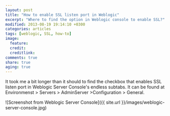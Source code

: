 ```yaml
---
layout: post
title: "How to enable SSL listen port in Weblogic"
excerpt: "Where to find the option in Weblogic console to enable SSL?"
modified: 2013-08-19 19:14:10 +0300
categories: articles
tags: [weblogic, SSL, how-to]
image:
  feature:
  credit:
  creditlink:
comments: true
share: true
aging: true
---
```


It took me a bit longer than it should to find the checkbox that enables SSL listen port in Weblogic Server Console's endless subtabs. It can be found at Environmenst > Servers > AdminServer >Configuration > General.

![Screenshot from Weblogic Server Console]({{ site.url }}/images/weblogic-server-console.jpg)
